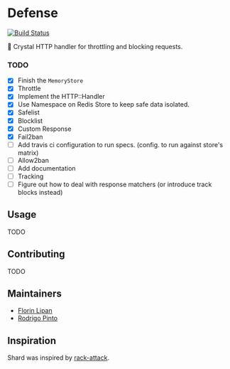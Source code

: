 # Defense

[![Build Status](https://travis-ci.com/defense-cr/defense.svg?branch=master)](https://travis-ci.com/defense-cr/defense)

🔮 Crystal HTTP handler for throttling and blocking requests.

### TODO

- [x] Finish the `MemoryStore`
- [x] Throttle
- [x] Implement the HTTP::Handler
- [x] Use Namespace on Redis Store to keep safe data isolated.
- [x] Safelist
- [x] Blocklist
- [x] Custom Response
- [x] Fail2ban
- [ ] Add travis ci configuration to run specs. (config. to run against store's matrix)
- [ ] Allow2ban
- [ ] Add documentation
- [ ] Tracking
- [ ] Figure out how to deal with response matchers (or introduce track blocks instead)

## Usage

TODO

## Contributing

TODO

## Maintainers

- [Florin Lipan](https://github.com/lipanski)
- [Rodrigo Pinto](https://github.com/rodrigopinto)

## Inspiration

Shard was inspired by [rack-attack][1].

[1]: https://github.com/kickstarter/rack-attack
